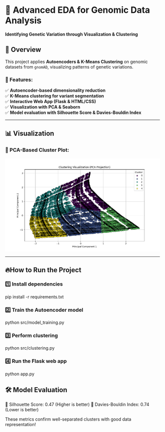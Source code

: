 # 🔬 Advanced EDA for Genomic Data Analysis
**Identifying Genetic Variation through Visualization & Clustering**

## 📌 Overview
This project applies **Autoencoders & K-Means Clustering** on genomic datasets from `gnomAD`, visualizing patterns of genetic variations.

### 🚀 Features:
✅ **Autoencoder-based dimensionality reduction**  
✅ **K-Means clustering for variant segmentation**  
✅ **Interactive Web App (Flask & HTML/CSS)**  
✅ **Visualization with PCA & Seaborn**  
✅ **Model evaluation with Silhouette Score & Davies-Bouldin Index**  


---

## 📊 **Visualization**
### 🧬 PCA-Based Cluster Plot:
![Clustering Visualization](https://github.com/bhavana-1011/Advanced-EDA-for-Genomic-Data-Analysis/blob/main/clustering_visualization.png)

---

## 🔥**How to Run the Project**

### 1️⃣ Install dependencies
pip install -r requirements.txt  

### 2️⃣ Train the Autoencoder model  
python src/model_training.py  

### 3️⃣ Perform clustering  
python src/clustering.py  

### 4️⃣ Run the Flask web app  
python app.py  

## 🛠️ Model Evaluation
📌 Silhouette Score: 0.47 (Higher is better)
📌 Davies-Bouldin Index: 0.74 (Lower is better)

These metrics confirm well-separated clusters with good data representation!

